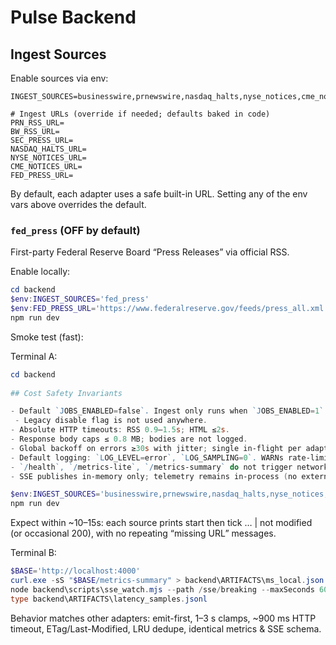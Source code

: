 # Pulse Backend

## Ingest Sources

Enable sources via env:

```
INGEST_SOURCES=businesswire,prnewswire,nasdaq_halts,nyse_notices,cme_notices,sec_press,fed_press

# Ingest URLs (override if needed; defaults baked in code)
PRN_RSS_URL=
BW_RSS_URL=
SEC_PRESS_URL=
NASDAQ_HALTS_URL=
NYSE_NOTICES_URL=
CME_NOTICES_URL=
FED_PRESS_URL=
```

By default, each adapter uses a safe built-in URL. Setting any of the env vars above overrides the default.
### `fed_press` (OFF by default)
First-party Federal Reserve Board “Press Releases” via official RSS.

Enable locally:
```powershell
cd backend
$env:INGEST_SOURCES='fed_press'
$env:FED_PRESS_URL='https://www.federalreserve.gov/feeds/press_all.xml'
npm run dev
```

Smoke test (fast):

Terminal A:
```powershell
cd backend
 
## Cost Safety Invariants

- Default `JOBS_ENABLED=false`. Ingest only runs when `JOBS_ENABLED=1` and `INGEST_SOURCES` is a non-empty list.
 - Legacy disable flag is not used anywhere.
- Absolute HTTP timeouts: RSS 0.9–1.5s; HTML ≤2s.
- Response body caps ≤ 0.8 MB; bodies are not logged.
- Global backoff on errors ≥30s with jitter; single in-flight per adapter.
- Default logging: `LOG_LEVEL=error`, `LOG_SAMPLING=0`. WARNs rate-limited ≥60s per key.
- `/health`, `/metrics-lite`, `/metrics-summary` do not trigger network fetches or schedulers.
- SSE publishes in-memory only; telemetry remains in-process (no external sinks).

$env:INGEST_SOURCES='businesswire,prnewswire,nasdaq_halts,nyse_notices,cme_notices,sec_press'
npm run dev
```

Expect within ~10–15s: each source prints start then tick … | not modified (or occasional 200), with no repeating “missing URL” messages.

Terminal B:
```powershell
$BASE='http://localhost:4000'
curl.exe -sS "$BASE/metrics-summary" > backend\ARTIFACTS\ms_local.json
node backend\scripts\sse_watch.mjs --path /sse/breaking --maxSeconds 60
type backend\ARTIFACTS\latency_samples.jsonl
```

Behavior matches other adapters: emit-first, 1–3 s clamps, ~900 ms HTTP timeout,
ETag/Last-Modified, LRU dedupe, identical metrics & SSE schema.

 


